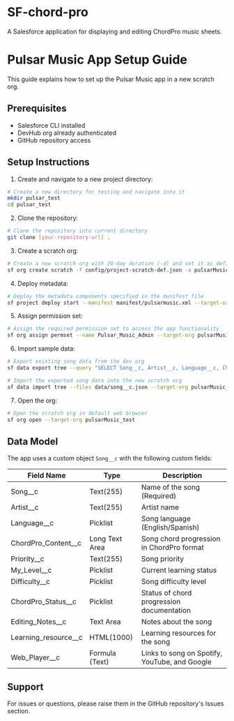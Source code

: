 # SF-chord-pro
A Salesforce application for displaying and editing ChordPro music sheets.  

# Pulsar Music App Setup Guide

This guide explains how to set up the Pulsar Music app in a new scratch org.

## Prerequisites
- Salesforce CLI installed
- DevHub org already authenticated
- GitHub repository access

## Setup Instructions

1. Create and navigate to a new project directory:
```bash
# Create a new directory for testing and navigate into it
mkdir pulsar_test
cd pulsar_test
```

2. Clone the repository:
```bash
# Clone the repository into current directory
git clone [your-repository-url] .
```

3. Create a scratch org:
```bash
# Create a new scratch org with 30-day duration (-d) and set it as default
sf org create scratch -f config/project-scratch-def.json -a pulsarMusic_test --duration-days 30 -v PulsarMusicDevOrg
```

4. Deploy metadata:
```bash
# Deploy the metadata components specified in the manifest file
sf project deploy start --manifest manifest/pulsarmusic.xml --target-org pulsarMusic_test
```

5. Assign permission set:
```bash
# Assign the required permission set to access the app functionality
sf org assign permset --name Pulsar_Music_Admin --target-org pulsarMusic_test
```

6. Import sample data:
```bash
# Export existing song data from the dev org
sf data export tree --query "SELECT Song__c, Artist__c, Language__c, ChordPro_Content__c, Priority__c, My_Level__c, Difficulty__c, ChordPro_Status__c, Editing_Notes__c, Learning_resource__c FROM Song__c" --target-org PulsarMusicDevOrg --output-dir data

# Import the exported song data into the new scratch org
sf data import tree --files data/song__c.json --target-org pulsarMusic_test
```

7. Open the org:
```bash
# Open the scratch org in default web browser
sf org open --target-org pulsarMusic_test
```

## Data Model

The app uses a custom object `Song__c` with the following custom fields:

| Field Name | Type | Description |
|------------|------|-------------|
| Song__c | Text(255) | Name of the song (Required) |
| Artist__c | Text(255) | Artist name |
| Language__c | Picklist | Song language (English/Spanish) |
| ChordPro_Content__c | Long Text Area | Song chord progression in ChordPro format |
| Priority__c | Text(255) | Song priority |
| My_Level__c | Picklist | Current learning status |
| Difficulty__c | Picklist | Song difficulty level |
| ChordPro_Status__c | Picklist | Status of chord progression documentation |
| Editing_Notes__c | Text Area | Notes about the song |
| Learning_resource__c | HTML(1000) | Learning resources for the song |
| Web_Player__c | Formula (Text) | Links to song on Spotify, YouTube, and Google |

## Support

For issues or questions, please raise them in the GitHub repository's Issues section.
